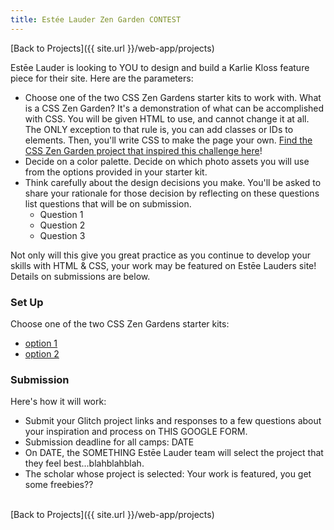 ```yaml
---
title: Estée Lauder Zen Garden CONTEST
---
```


[Back to Projects]({{ site.url }}/web-app/projects)

Estēe Lauder is looking to YOU to design and build a Karlie Kloss feature piece for their site. Here are the parameters:
- Choose one of the two CSS Zen Gardens starter kits to work with. What is a CSS Zen Garden? It's a demonstration of what can be accomplished with CSS. You will be given HTML to use, and cannot change it at all. The ONLY exception to that rule is, you can add classes or IDs to elements. Then, you'll write CSS to make the page your own. [Find the CSS Zen Garden project that inspired this challenge here](http://www.csszengarden.com/)!
- Decide on a color palette. Decide on which photo assets you will use from the options provided in your starter kit.
- Think carefully about the design decisions you make. You'll be asked to share your rationale for those decision by reflecting on these questions list questions that will be on submission.
  - Question 1
  - Question 2
  - Question 3

Not only will this give you great practice as you continue to develop your skills with HTML & CSS, your work may be featured on Estēe Lauders site! Details on submissions are below.

### Set Up

Choose one of the two CSS Zen Gardens starter kits:
- [option 1]()
- [option 2]()

### Submission

Here's how it will work:
- Submit your Glitch project links and responses to a few questions about your inspiration and process on THIS GOOGLE FORM.
- Submission deadline for all camps: DATE
- On DATE, the SOMETHING Estēe Lauder team will select the project that they feel best...blahblahblah.
- The scholar whose project is selected: Your work is featured, you get some freebies??

<br>
[Back to Projects]({{ site.url }}/web-app/projects)
